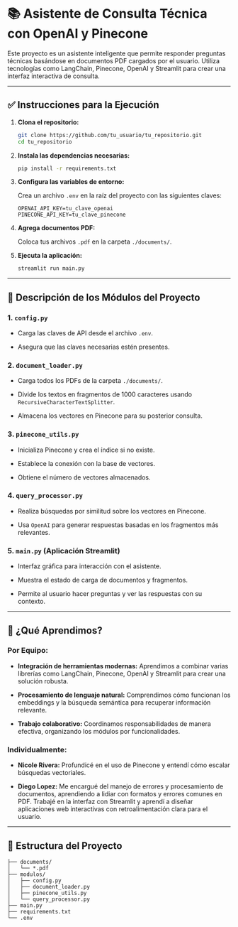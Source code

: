 
# 📚 Asistente de Consulta Técnica con OpenAI y Pinecone

Este proyecto es un asistente inteligente que permite responder preguntas técnicas basándose en documentos PDF cargados por el usuario. Utiliza tecnologías como LangChain, Pinecone, OpenAI y Streamlit para crear una interfaz interactiva de consulta.

----------

## ✅ Instrucciones para la Ejecución

1.  **Clona el repositorio:**
    
    ```bash
    git clone https://github.com/tu_usuario/tu_repositorio.git
    cd tu_repositorio
    
    ```
    
2.  **Instala las dependencias necesarias:**
    
    ```bash
    pip install -r requirements.txt
    
    ```
    
3.  **Configura las variables de entorno:**
    
    Crea un archivo `.env` en la raíz del proyecto con las siguientes claves:
    
    ```env
    OPENAI_API_KEY=tu_clave_openai
    PINECONE_API_KEY=tu_clave_pinecone
    
    ```
    
4.  **Agrega documentos PDF:**
    
    Coloca tus archivos `.pdf` en la carpeta `./documents/`.
    
5.  **Ejecuta la aplicación:**
    
    ```bash
    streamlit run main.py
    
    ```
    

----------

## 🧰 Descripción de los Módulos del Proyecto

### 1. `config.py`

-   Carga las claves de API desde el archivo `.env`.
    
-   Asegura que las claves necesarias estén presentes.
    

### 2. `document_loader.py`

-   Carga todos los PDFs de la carpeta `./documents/`.
    
-   Divide los textos en fragmentos de 1000 caracteres usando `RecursiveCharacterTextSplitter`.
    
-   Almacena los vectores en Pinecone para su posterior consulta.
    

### 3. `pinecone_utils.py`

-   Inicializa Pinecone y crea el índice si no existe.
    
-   Establece la conexión con la base de vectores.
    
-   Obtiene el número de vectores almacenados.
    

### 4. `query_processor.py`

-   Realiza búsquedas por similitud sobre los vectores en Pinecone.
    
-   Usa `OpenAI` para generar respuestas basadas en los fragmentos más relevantes.
    

### 5. `main.py` (Aplicación Streamlit)

-   Interfaz gráfica para interacción con el asistente.
    
-   Muestra el estado de carga de documentos y fragmentos.
    
-   Permite al usuario hacer preguntas y ver las respuestas con su contexto.
    

----------

## 🧠 ¿Qué Aprendimos?

### Por Equipo:

-   **Integración de herramientas modernas:** Aprendimos a combinar varias librerías como LangChain, Pinecone, OpenAI y Streamlit para crear una solución robusta.
    
-   **Procesamiento de lenguaje natural:** Comprendimos cómo funcionan los embeddings y la búsqueda semántica para recuperar información relevante.
    
-   **Trabajo colaborativo:** Coordinamos responsabilidades de manera efectiva, organizando los módulos por funcionalidades.
    

### Individualmente:

-   **Nicole Rivera:** Profundicé en el uso de Pinecone y entendí cómo escalar búsquedas vectoriales.
    
-   **Diego Lopez:** Me encargué del manejo de errores y procesamiento de documentos, aprendiendo a lidiar con formatos y errores comunes en PDF. Trabajé en la interfaz con Streamlit y aprendí a diseñar aplicaciones web interactivas con retroalimentación clara para el usuario.
    

----------

## 📂 Estructura del Proyecto

```
├── documents/
│   └── *.pdf
├── modulos/
│   ├── config.py
│   ├── document_loader.py
│   ├── pinecone_utils.py
│   └── query_processor.py
├── main.py
├── requirements.txt
└── .env

